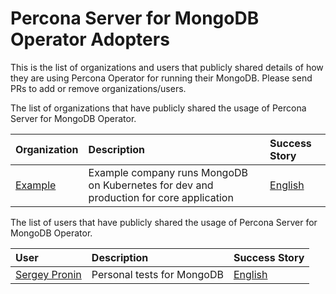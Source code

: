 # Percona Server for MongoDB Operator Adopters

This is the list of organizations and users that publicly shared details of how they are using Percona Operator for running their MongoDB.  Please send PRs to add or remove organizations/users.

The list of organizations that have publicly shared the usage of Percona Server for MongoDB Operator. 

| Organization | Description | Success Story |
| :--- | :--- | :--- |
| [Example](https://example.com/) | Example company runs MongoDB on Kubernetes for dev and production for core application | [English](./adopters/example/README.md) |

The list of users that have publicly shared the usage of Percona Server for MongoDB Operator. 

| User | Description | Success Story |
| :--- | :--- | :--- |
| [Sergey Pronin](https://github.com/spron-in) | Personal tests for MongoDB | [English](./adopters/users/spron-in/README.md)  | 
